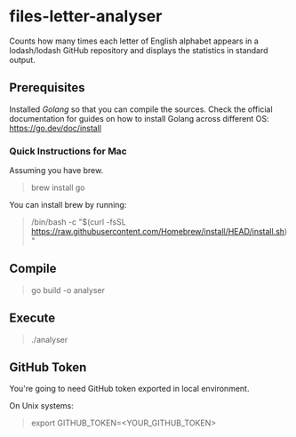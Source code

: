 # files-letter-analyser

Counts how many times each letter of English alphabet appears in a lodash/lodash GitHub repository and displays the statistics
in standard output.

## Prerequisites

Installed _Golang_ so that you can compile the sources. Check the official documentation for guides on how to install
Golang across different OS: https://go.dev/doc/install

### Quick Instructions for Mac

Assuming you have brew.

> brew install go

You can install brew by running:

> /bin/bash -c "$(curl -fsSL https://raw.githubusercontent.com/Homebrew/install/HEAD/install.sh)"

## Compile

> go build -o analyser

## Execute

> ./analyser

## GitHub Token

You're going to need GitHub token exported in local environment.

On Unix systems:

> export GITHUB_TOKEN=<YOUR_GITHUB_TOKEN> 
